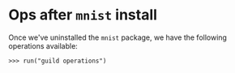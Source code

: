 # Ops after `mnist` install

Once we've uninstalled the `mnist` package, we have the following
operations available:

    >>> run("guild operations")
